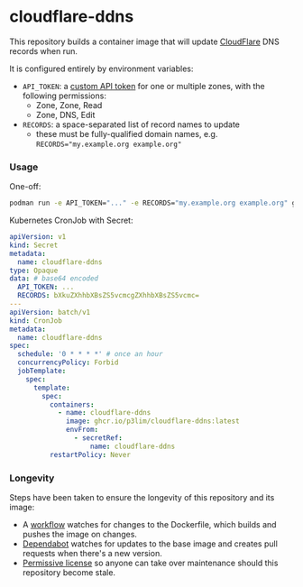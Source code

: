 # cloudflare-ddns

This repository builds a container image that will update [CloudFlare](https://cloudflare.com) DNS records when run.

It is configured entirely by environment variables:

- `API_TOKEN`: a [custom API token](https://dash.cloudflare.com/profile/api-tokens) for one or multiple zones, with the following permissions:
	- Zone, Zone, Read
	- Zone, DNS, Edit
- `RECORDS`: a space-separated list of record names to update
	- these must be fully-qualified domain names, e.g. `RECORDS="my.example.org example.org"`

### Usage

One-off:

```bash
podman run -e API_TOKEN="..." -e RECORDS="my.example.org example.org" ghcr.io/p3lim/cloudflare-ddns:latest
```

Kubernetes CronJob with Secret:

```yaml
apiVersion: v1
kind: Secret
metadata:
  name: cloudflare-ddns
type: Opaque
data: # base64 encoded
  API_TOKEN: ...
  RECORDS: bXkuZXhhbXBsZS5vcmcgZXhhbXBsZS5vcmc=
---
apiVersion: batch/v1
kind: CronJob
metadata:
  name: cloudflare-ddns
spec:
  schedule: '0 * * * *' # once an hour
  concurrencyPolicy: Forbid
  jobTemplate:
    spec:
      template:
        spec:
          containers:
            - name: cloudflare-ddns
              image: ghcr.io/p3lim/cloudflare-ddns:latest
              envFrom:
                - secretRef:
                    name: cloudflare-ddns
          restartPolicy: Never
```

### Longevity

Steps have been taken to ensure the longevity of this repository and its image:

- A [workflow](https://github.com/p3lim/cloudflare-ddns/blob/master/.github/workflows/build.yml) watches for changes to the Dockerfile, which builds and pushes the image on changes.
- [Dependabot](https://github.com/dependabot) watches for updates to the base image and creates pull requests when there's a new version.
- [Permissive license](https://github.com/p3lim/cloudflare-ddns/blob/master/LICENSE.txt) so anyone can take over maintenance should this repository become stale.
